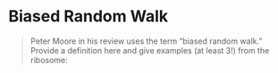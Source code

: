 # Biased Random Walk #

> Peter Moore in his review uses the term “biased random walk.” Provide a
> definition here and give examples (at least 3!) from the ribosome: 
